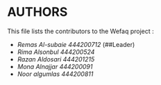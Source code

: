 # AUTHORS

This file lists the contributors to the Wefaq project :

- *Remas Al-subaie 444200712* (##Leader)
- *Rima Alsonbul 444200524* 
- *Razan Aldosari 444201215* 
- *Mona Alnajjar 444200091* 
- *Noor algumlas 444200811* 
